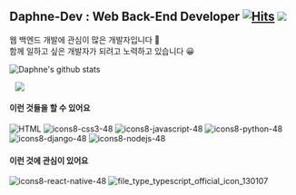 ## Daphne-Dev : Web Back-End Developer [![Hits](https://hits.seeyoufarm.com/api/count/incr/badge.svg?url=https%3A%2F%2Fgithub.com%2FDaphne-dev)](https://hits.seeyoufarm.com) ![](https://img.shields.io/github/followers/Daphne-dev?style=social)


웹 백엔드 개발에 관심이 많은 개발자입니다 🙌  
함께 일하고 싶은 개발자가 되려고 노력하고 있습니다 😀

![Daphne's github stats](https://github-readme-stats.vercel.app/api?username=Daphne-Dev&show_icons=true)

<a href="https://daphne-dev.github.io">
    <img 
        src="http://img.shields.io/badge/-Tech blog-black?style=flat&logo=Github&link=https://daphne-dev.github.io/"
        style="height : auto; margin-left : 10px; margin-right : 10px;"/>
</a>


#### 이런 것들을 할 수 있어요
![HTML](https://user-images.githubusercontent.com/59605994/89854712-8f78e700-dbcf-11ea-919c-b45dbc0bb232.png)
![icons8-css3-48](https://user-images.githubusercontent.com/59605994/89854463-e92ce180-dbce-11ea-826a-88927677726c.png "CSS") 
![icons8-javascript-48](https://user-images.githubusercontent.com/59605994/89854755-b0d9d300-dbcf-11ea-8c48-0735e77b2c6e.png)
![icons8-python-48](https://user-images.githubusercontent.com/59605994/89854693-7e2fda80-dbcf-11ea-9dc9-1bc600782a43.png)
![icons8-django-48](https://user-images.githubusercontent.com/59605994/89854909-175ef100-dbd0-11ea-9bfd-9bdad824a7ec.png)
![icons8-nodejs-48](https://user-images.githubusercontent.com/59605994/89854782-bf27ef00-dbcf-11ea-99db-d3565cf300e3.png)


#### 이런 것에 관심이 있어요
![icons8-react-native-48](https://user-images.githubusercontent.com/59605994/89854769-b9320e00-dbcf-11ea-9807-0caf9a22461d.png)
![file_type_typescript_official_icon_130107](https://user-images.githubusercontent.com/59605994/99767845-1894a800-2b47-11eb-852b-f8fbbd369557.png)

